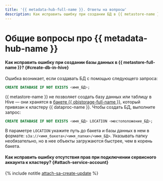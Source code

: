 ```yaml
---
title: '{{ metadata-hub-full-name }}. Ответы на вопросы'
description: Как исправить ошибку при создании БД в {{ metastore-name }}? Ответы на этот и другие вопросы в данной статье.
---
```


# Общие вопросы про {{ metadata-hub-name }}

#### Как исправить ошибку при создании базы данных в {{ metastore-full-name }}? {#create-db-in-hive}

Ошибка возникает, если создавать БД с помощью следующего запроса:

```sql
CREATE DATABASE IF NOT EXISTS <имя_БД>;
```

{{ metastore-name }} не позволяет создать базу данных или таблицу в Hive — они хранятся в [бакете {{ objstorage-full-name }}](../../storage/concepts/bucket.md), который привязан к кластеру {{ dataproc-name }}. Чтобы создать БД, выполните запрос:

```sql
CREATE DATABASE IF NOT EXISTS <имя_БД> LOCATION <местоположение_БД>;
```

В параметре `LOCATION` укажите путь до бакета и базы данных в нем в формате: `s3a://<имя_бакета>/<имя_папки>/<имя_БД>`. Указывать папку необязательно, но в нее объекты загружаются быстрее, чем в корень бакета.

#### Как исправить ошибку отсутствия прав при подключении сервисного аккаунта к кластеру? {#attach-service-account}

{% include notitle [attach-sa-create-update](../../_qa/attach-sa-create-update.md) %}
